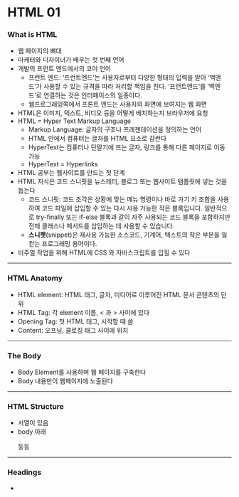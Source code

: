 # HTML 01

### What is HTML

- 웹 페이지의 뼈대
- 마케터와 디자이너가 배우는 첫 번째 언어
- 개발의 프런트 엔드에서의 코어 언어
  - 프런트 엔드: ‘프런트엔드’는 사용자로부터 다양한 형태의 입력을 받아 ‘백엔드’가 사용할 수 있는 규격을 따라 처리할 책임을 진다. ‘프런트엔드’를 ‘백엔드’로 연결하는 것은 인터페이스의 일종이다. 
  - 웹프로그래밍쪽에서 프론트 엔드는 사용자의 화면에 보여지는 웹 화면
- HTML은 이미지, 텍스트, 비디오 등을 어떻게 배치하는지 브라우저에 요청
- HTML = Hyper Text Markup Language
  - Markup Language: 글자의 구조나 프레젠테이션을 정의하는 언어
  - HTML 안에서 컴퓨터는 글자를 HTML 요소로 감싼다
  - HyperText는 컴퓨터나 단말기에 뜨는 글자, 링크를 통해 다른 페이지로 이동 가능
  - HyperText = Hyperlinks
- HTML 공부는 웹사이트를 만드는 첫 단계
- HTML 지식은 코드 스니핏을 뉴스레터, 블로그 또는 웹사이트 탬플릿에 넣는 것을 돕는다
  - 코드 스니핏: 코드 조각은 상황에 맞는 메뉴 명령이나 바로 가기 키 조합을 사용하여 코드 파일에 삽입할 수 있는 다시 사용 가능한 작은 블록입니다. 일반적으로 try-finally 또는 if-else 블록과 같이 자주 사용되는 코드 블록을 포함하지만 전체 클래스나 메서드를 삽입하는 데 사용할 수 있습니다. 
  - **스니펫**(snippet)은 재사용 가능한 소스코드, 기계어, 텍스트의 작은 부분을 일컫는 프로그래밍 용어이다. 
- 비주얼 작업을 위해 HTML에 CSS 와 자바스크립트를 입힐 수 있다

---

### HTML Anatomy

- HTML element: HTML 태그, 글자, 미디어로 이루어진 HTML 문서 콘텐츠의 단위
- HTML Tag: 각 element 이름, < 과 > 사이에 있다
- Opening Tag: 첫 HTML 태그, 시작할 때 씀
- Content: 오프닝, 클로징 태그 사이에 위치

---

### The Body

- Body Element를 사용하며 웹 페이지를 구축한다
- Body 내용만이 웹페이지에 노출된다

---

### HTML Structure

- 서열이 있음
- body 아래 <p> 등등

---

### Headings

- 

